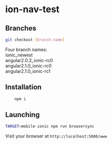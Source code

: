 # ion-nav-test


## Branches

```sh
git checkout [branch-name]
```

Four branch names: </br>
ionic_newest </br>
angular2.0.2_ionic-rc0 </br>
angular2.1.0_ionic-rc0 </br>
angular2.1.0_ionic-rc1 </br>

## Installation
```sh
	npm i
```

## Launching
```sh
TARGET=mobile-ionic npm run browsersync
```
Visit your browser at `http://localhost:5000/www`
